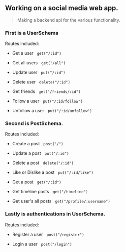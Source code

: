 ## Working on a social media web app.

>Making a backend api for the various functionality.

### First is a UserSchema
Routes included:

  - Get a user &nbsp;
    `get("/:id")`
    
  - Get all users &nbsp;
    `get("/all")`

  - Update user &nbsp;
    `put("/:id")`

  - Delete user &nbsp;
    `delete("/:id")`
    
  - Get friends &nbsp;
    `get("/friends/:id")`

  - Follow a user &nbsp;
    `put("/:id/follow")`

  - Unfollow a user &nbsp;
    `put("/:id/unfollow")`


### Second is PostSchema.
Routes included:

  - Create a post &nbsp;
    `post("/")`

  - Update a post &nbsp;
    `put("/:id")`

  - Delete a post &nbsp;
    `delete("/:id")`

  - Like or Dislike a post &nbsp;
    `put("/:id/like")`

  - Get a post &nbsp;
    `get("/:id")`

  - Get timeline posts &nbsp;
    `get("/timeline")`
    
  - Get user's all posts &nbsp;
    `get("/profile/:username")`
    
### Lastly is authentications in UserSchema.
Routes included:

  - Register a user &nbsp;
    `post("/register")`

  - Login a user &nbsp;
    `post("/login")`
